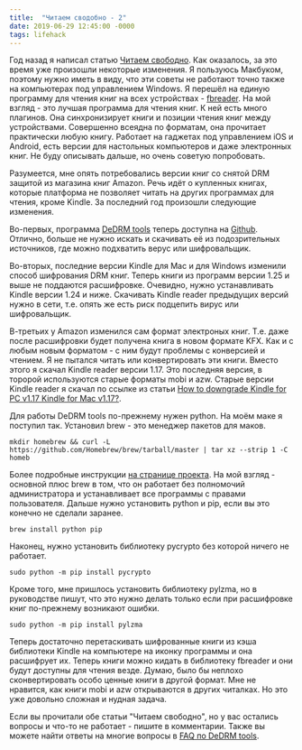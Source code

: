 ```yaml
---
title:  "Читаем сводобно - 2"
date: 2019-06-29 12:45:00 -0000
tags: lifehack
---
```


Год назад я написал статью [Читаем свободно](/post/chitaem-svobodno). Как оказалось, за это время уже произошли некоторые изменения. Я пользуюсь Макбуком, поэтому нужно иметь в виду, что эти советы не работают точно также на компьютерах под управлением Windows. Я перешёл на единую программу для чтения книг на всех устройствах - [fbreader](https://fbreader.org/). На мой взгляд - это лучшая программа для чтения книг. К ней есть много плагинов. Она синхронизирует книги и позиции чтения книг между устройствами. Совершенно всеядна по форматам, она прочитает практически любую книгу. Работает на гаджетах под управлением iOS и Android, есть версии для настольных компьютеров и даже электронных книг. Не буду описывать дальше, но очень советую попробовать. 

Разумеется, мне опять потребовались версии книг со снятой DRM защитой из магазина книг Amazon. Речь идёт о купленных книгах, которые платформа не позволяет читать на других программах для чтения, кроме Kindle. За последний год произошли следующие изменения.

Во-первых, программа [DeDRM tools](https://github.com/apprenticeharper/DeDRM_tools/releases) теперь доступна на [Github](https://github.com). Отлично, больше не нужно искать и скачивать её из подозрительных источников, где можно подхватить верус или шифровальщик. 

Во-вторых, последние версии Kindle для Mac и для Windows изменили способ шифрования DRM книг. Теперь книги из программ версии 1.25 и выше не поддаются расшифровке. Очевидно, нужно устанавливать Kindle версии 1.24 и ниже. Скачивать Kindle reader предыдущих версий нужно в сети, т.е. опять же есть риск подцепить вирус или шифровальщик. 

В-третьих у Amazon изменился сам формат электроных книг. Т.е. даже после расшифровки будет получена книга в новом формате KFX. Как и с любым новым форматом - с ним будут проблемы с конверсией и чтением. Я не пытался читать или конвертировать эти книги. Вместо этого я скачал Kindle reader версии 1.17. Это последняя версия, в торорой используются старые форматы mobi и azw. Старые версии Kindle reader я скачал по ссылке из статьи [How to downgrade Kindle for PC v1.17 Kindle for Mac v1.17?](https://www.ebook-converter.com/222-drmexception-invalid-file-format.htm). 

Для работы DeDRM tools по-прежнему нужен python. На моём маке я поступил так. Установил brew - это менеджер пакетов для маков.

`mkdir homebrew && curl -L https://github.com/Homebrew/brew/tarball/master | tar xz --strip 1 -C homeb`

Более подробные инструкции [на странице проекта](https://docs.brew.sh/Installation). На мой взгляд - основной плюс brew в том, что он работает без полномочий администратора и устанавливает все программы с правами пользователя. Дальше нужно установить python и pip, если вы это конечно не сделали заранее. 

`brew install python pip`

Наконец, нужно установить библиотеку pycrypto без которой ничего не работает.

`sudo python -m pip install pycrypto`

Кроме того, мне пришлось установить библиотеку pylzma, но в руководстве пишут, что это нужно делать только если при расшифровке книг по-прежнему возникают ошибки.

`sudo python -m pip install pylzma`

Теперь достаточно перетаскивать шифрованные книги из кэша библиотеки Kindle на компьютере на иконку программы и она расшифрует их. Теперь книги можно кидать в библиотеку fbreader и они будут доступны для чтения везде. Думаю, было бы неплохо сконвертировать особо ценные книги в другой формат. Мне не нравится, как книги mobi и azw открываются в других читалках. Но это уже довольно сложная и нудная задача.

Если вы прочитали обе статьи "Читаем свободно", но у вас остались вопросы и что-то не работает - пишите в комментарии. Также вы можете найти ответы на многие вопросы в [FAQ по DeDRM tools](https://github.com/apprenticeharper/DeDRM_tools/blob/master/FAQs.md).
